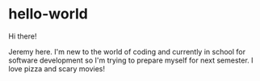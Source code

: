 # hello-world

Hi there!

Jeremy here. I'm new to the world of coding and currently in school for software development so I'm trying to prepare myself for next semester.
I love pizza and scary movies!
